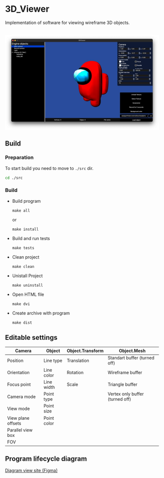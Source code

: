 # 3D_Viewer 
Implementation of software for viewing wireframe 3D objects.

<br><img src="readme/amogus.jpg">
## Build
### Preparation
   To start build you need to move to `./src` dir.
   ```Bash
   cd ./src
   ```
### Build
* Build program

   ```
   make all
   ```
   or
   ```
   make install
   ```
*  Build and run tests
   ```
   make tests
   ```
*  Clean project
   ```
   make clean
   ```
*  Unistall Project
   ```
   make uninstall
   ```
*  Open HTML file
   ```
   make dvi
   ```
*  Create archive with program
   ```
   make dist
   ```

## Editable settings

| Camera        | Object  | Object.Transform | Object.Mesh
--------------- | -------- | ----------------- | ----
| Position      | Line type       |   Translation | Standart buffer (turned off)
| Orientation   | Line color       |  Rotation | Wireframe buffer
| Focus point   | Line width      | Scale | Triangle buffer
| Camera mode   | Point type      |    | Vertex only buffer (turned off)
| View mode     | Point size      |
| View plane offsets | Point color      |
| Parallel view box |      |
| FOV |    |



## Program lifecycle diagram
   [Diagram view site (Figma)](https://www.figma.com/file/CAc22HrlBMQGsTtFFkmBTz/3DViewer_2_1_-diagram?type=whiteboard&node-id=0%3A1&t=kyqBJLhxZAfjsrx4-1)